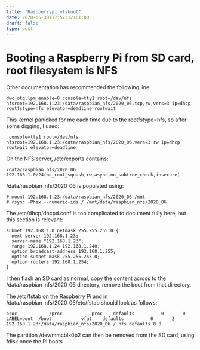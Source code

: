 ```yaml
---
title: "Raspberrypi_nfsboot"
date: 2020-05-30T17:57:12+01:00
draft: false
type: post
---
```


# Booting a Raspberry Pi from SD card, root filesystem is NFS

Other documentation has recommended the following line

```
dwc_otg.lpm_enable=0 console=tty1 root=/dev/nfs nfsroot=192.168.1.23:/data/raspbian_nfs/2020_06,tcp,rw,vers=3 ip=dhcp rootfstype=nfs elevator=deadline rootwait
```

This kernel panicked for me each time due to the rootfstype=nfs, so after some digging, I used:

```
 console=tty1 root=/dev/nfs nfsroot=192.168.1.23:/data/raspbian_nfs/2020_06,vers=3 rw ip=dhcp rootwait elevator=deadline
```

On the NFS server, /etc/exports contains:

```
/data/raspbian_nfs/2020_06  192.168.1.0/24(no_root_squash,rw,async,no_subtree_check,insecure)
```

/data/raspbian_nfs/2020_06 is populated using:

```
# mount 192.168.1.23:/data/raspbian_nfs/2020_06 /mnt
# rsync -Phax --numeric-ids / /mnt/data/raspbian_nfs/2020_06
```

The /etc/dhcp/dhcpd.conf is too complicated to document fully here, but this section is relevant:

```
subnet 192.168.1.0 netmask 255.255.255.0 {
  next-server 192.168.1.23;
  server-name "192.168.1.23";
  range 192.168.1.24 192.168.1.240;
  option broadcast-address 192.168.1.255;
  option subnet-mask 255.255.255.0;
  option routers 192.168.1.254;
}
```
I then flash an SD card as normal, copy the content across to the /data/raspbian_nfs/2020_06 directory, remove the boot from that directory.

The /etc/fstab on the Raspberry Pi and in /data/raspbian_nfs/2020_06/etc/fstab should look as follows:

```
proc            /proc           proc    defaults          0       0
LABEL=boot  /boot           vfat    defaults          0       2
192.168.1.23:/data/raspbian_nfs/2020_06 / nfs defaults 0 0
```

The partition /dev/mmcblk0p2 can then be removed from the SD card, using fdisk once the Pi boots
